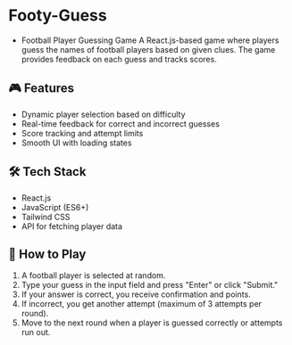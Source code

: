 # Footy-Guess
- Football Player Guessing Game
A React.js-based game where players guess the names of football players based on given clues. The game provides feedback on each guess and tracks scores.

## 🎮 Features
- Dynamic player selection based on difficulty
- Real-time feedback for correct and incorrect guesses
- Score tracking and attempt limits
- Smooth UI with loading states

## 🛠 Tech Stack
- React.js
- JavaScript (ES6+)
- Tailwind CSS
- API for fetching player data

## 🎯 How to Play
1. A football player is selected at random.
2. Type your guess in the input field and press "Enter" or click "Submit."
3. If your answer is correct, you receive confirmation and points.
4. If incorrect, you get another attempt (maximum of 3 attempts per round).
5. Move to the next round when a player is guessed correctly or attempts run out.

